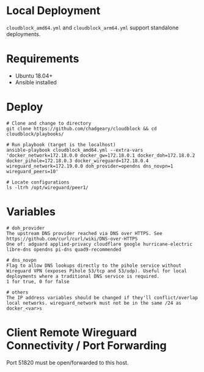 # Local Deployment
`cloudblock_amd64.yml` and `cloudblock_arm64.yml` support standalone deployments.

# Requirements
- Ubuntu 18.04+
- Ansible installed

# Deploy
```
# Clone and change to directory
git clone https://github.com/chadgeary/cloudblock && cd cloudblock/playbooks/

# Run playbook (target is the localhost)
ansible-playbook cloudblock_amd64.yml --extra-vars 'docker_network=172.18.0.0 docker_gw=172.18.0.1 docker_doh=172.18.0.2 docker_pihole=172.18.0.3 docker_wireguard=172.18.0.4 wireguard_network=172.19.0.0 doh_provider=opendns dns_novpn=1 wireguard_peers=10'

# Locate configurations
ls -ltrh /opt/wireguard/peer1/
```

# Variables
```
# doh_provider
The upstream DNS provider reached via DNS over HTTPS. See https://github.com/curl/curl/wiki/DNS-over-HTTPS
One of: adguard applied-privacy cloudflare google hurricane-electric libre-dns opendns pi-dns quad9-recommended

# dns_novpn
Flag to allow DNS lookups directly to the pihole service without Wireguard VPN (exposes Pihole 53/tcp and 53/udp). Useful for local deployments where a traditional DNS service is required.
1 for true, 0 for false

# others
The IP address variables should be changed if they'll conflict/overlap local networks. wireguard_network must not be in the same /24 as docker_<var>s
```

# Client Remote Wireguard Connectivity / Port Forwarding
Port 51820 must be open/forwarded to this host.
